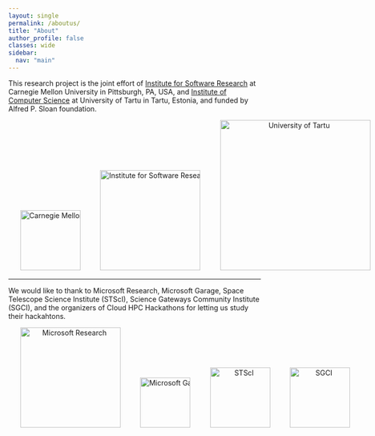 ```yaml
---
layout: single
permalink: /aboutus/
title: "About"
author_profile: false
classes: wide
sidebar:
  nav: "main"
---
```

<style>
  ul {
      white-space: nowrap;
      list-style-type: none;
  }
  li {
    display: inline-block;
  }
</style>
<!-- Based on our empirical study of 14 hackathons including:
- a large-scale corporate hackathon by Microsoft,
- events hosted by universities, and
- events hosted by scientific communities including three hack days at STScI, <br>
we provide a "<strong>hackathon planning kit</strong>" for different types of hackathons as well as other resources which we think are useful for hackathon planning.
<br>

<hr> -->
This research project is the joint effort of [Institute for Software Research][1] at Carnegie Mellon University in Pittsburgh, PA, USA, and [Institute of Computer Science][2] at University of Tartu in Tartu, Estonia, and funded by Alfred P. Sloan foundation.
<div style="text-align: center;">
  <ul>
    <li><img src="/hackathon-planning-kit/images/cmu.jpg" alt="Carnegie Mellon University" style="width: 120px; height: auto;"></li>
    <li>&nbsp;&nbsp;&nbsp;&nbsp;&nbsp;&nbsp;&nbsp;&nbsp;</li>
    <li><img src="/hackathon-planning-kit/images/isr.jpg" alt="Institute for Software Research" style="width: 200px; height: auto;"></li>
    <li>&nbsp;&nbsp;&nbsp;&nbsp;&nbsp;&nbsp;&nbsp;&nbsp;</li>
    <li><img src="/hackathon-planning-kit/images/tartu.png" alt="University of Tartu" style="width: 300px; height: auto"></li>
    <li>&nbsp;&nbsp;&nbsp;&nbsp;&nbsp;&nbsp;&nbsp;&nbsp;</li>
    <li><img src="/hackathon-planning-kit/images/sloan.png" alt="Alfred P. Sloan Foundation" style="width: 200px; height: auto;"></li>
  </ul>
</div>

<hr>
<p>We would like to thank to Microsoft Research, Microsoft Garage, Space Telescope Science Institute (STScI), Science Gateways Community Institute (SGCI), and the organizers of Cloud HPC Hackathons for letting us study their hackahtons.</p>
<div style="text-align: center;">
  <ul>
    <li><img src="/hackathon-planning-kit/images/msft-research.jpg" alt="Microsoft Research" style="width:200px;height:auto;"></li>
    <li>&nbsp;&nbsp;&nbsp;&nbsp;&nbsp;&nbsp;&nbsp;&nbsp;</li>
    <li><img src="/hackathon-planning-kit/images/msft-garage.jpg" alt="Microsoft Garage" style="width:100px;height:auto;"></li>
    <li>&nbsp;&nbsp;&nbsp;&nbsp;&nbsp;&nbsp;&nbsp;&nbsp;</li>
    <li><img src="/hackathon-planning-kit/images/stsci.jpg" alt="STScI" style="width:120px;height:auto;"></li>
    <li>&nbsp;&nbsp;&nbsp;&nbsp;&nbsp;&nbsp;&nbsp;&nbsp;</li>
    <li><img src="/hackathon-planning-kit/images/sgci.jpg" alt="SGCI" style="width:120px;height:auto;"></li>
  </ul>
</div>

[1]:  https://www.isri.cmu.edu/
[2]:  https://www.cs.ut.ee/en
